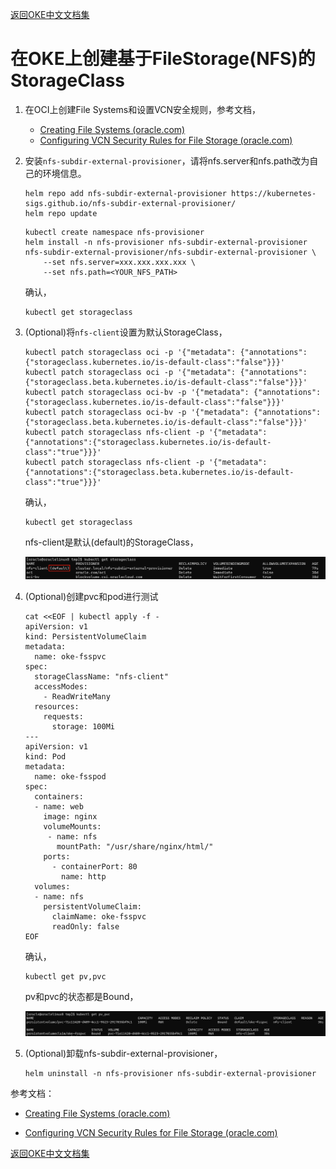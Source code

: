 [返回OKE中文文档集](../README.md)

# 在OKE上创建基于FileStorage(NFS)的StorageClass

1. 在OCI上创建File Systems和设置VCN安全规则，参考文档，

   - [Creating File Systems (oracle.com)](https://docs.oracle.com/en-us/iaas/Content/File/Tasks/creatingfilesystems.htm)
   - [Configuring VCN Security Rules for File Storage (oracle.com)](https://docs.oracle.com/en-us/iaas/Content/File/Tasks/securitylistsfilestorage.htm#Configuring_VCN_Security_Rules_for_File_Storage)

2. 安装`nfs-subdir-external-provisioner`，请将nfs.server和nfs.path改为自己的环境信息。
   ```
   helm repo add nfs-subdir-external-provisioner https://kubernetes-sigs.github.io/nfs-subdir-external-provisioner/
   helm repo update
   ```

   ```
   kubectl create namespace nfs-provisioner
   helm install -n nfs-provisioner nfs-subdir-external-provisioner nfs-subdir-external-provisioner/nfs-subdir-external-provisioner \
       --set nfs.server=xxx.xxx.xxx.xxx \
       --set nfs.path=<YOUR_NFS_PATH>
   ```

   确认，
   ```
   kubectl get storageclass
   ```

3. (Optional)将`nfs-client`设置为默认StorageClass，

   ```
   kubectl patch storageclass oci -p '{"metadata": {"annotations":{"storageclass.kubernetes.io/is-default-class":"false"}}}'
   kubectl patch storageclass oci -p '{"metadata": {"annotations":{"storageclass.beta.kubernetes.io/is-default-class":"false"}}}'
   kubectl patch storageclass oci-bv -p '{"metadata": {"annotations":{"storageclass.kubernetes.io/is-default-class":"false"}}}'
   kubectl patch storageclass oci-bv -p '{"metadata": {"annotations":{"storageclass.beta.kubernetes.io/is-default-class":"false"}}}'
   kubectl patch storageclass nfs-client -p '{"metadata": {"annotations":{"storageclass.kubernetes.io/is-default-class":"true"}}}'
   kubectl patch storageclass nfs-client -p '{"metadata": {"annotations":{"storageclass.beta.kubernetes.io/is-default-class":"true"}}}'
   ```

   确认，

   ```
   kubectl get storageclass
   ```

   nfs-client是默认(default)的StorageClass，

   ![image-20221026120111184](images/image-20221026120111184.png)

4. (Optional)创建pvc和pod进行测试
   ```
   cat <<EOF | kubectl apply -f -
   apiVersion: v1
   kind: PersistentVolumeClaim
   metadata:
     name: oke-fsspvc
   spec:
     storageClassName: "nfs-client"
     accessModes:
       - ReadWriteMany
     resources:
       requests:
         storage: 100Mi
   ---
   apiVersion: v1
   kind: Pod
   metadata:
     name: oke-fsspod
   spec:
     containers:
     - name: web
       image: nginx
       volumeMounts:
        - name: nfs
          mountPath: "/usr/share/nginx/html/"
       ports:
         - containerPort: 80
           name: http
     volumes:
     - name: nfs
       persistentVolumeClaim:
         claimName: oke-fsspvc
         readOnly: false
   EOF
   ```

   确认，

   ```
   kubectl get pv,pvc
   ```

   pv和pvc的状态都是Bound，

   ![image-20221026120306417](images/image-20221026120306417.png)

5. (Optional)卸载nfs-subdir-external-provisioner，

   ```
   helm uninstall -n nfs-provisioner nfs-subdir-external-provisioner
   ```

   

参考文档：

- [Creating File Systems (oracle.com)](https://docs.oracle.com/en-us/iaas/Content/File/Tasks/creatingfilesystems.htm)

- [Configuring VCN Security Rules for File Storage (oracle.com)](https://docs.oracle.com/en-us/iaas/Content/File/Tasks/securitylistsfilestorage.htm#Configuring_VCN_Security_Rules_for_File_Storage)[](https://docs.oracle.com/en-us/iaas/Content/File/Tasks/securitylistsfilestorage.htm#Configuring_VCN_Security_Rules_for_File_Storage)

  

[返回OKE中文文档集](../README.md)